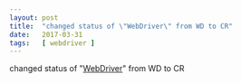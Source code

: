 ```yaml
---
layout: post
title:  "changed status of \"WebDriver\" from WD to CR"
date:   2017-03-31
tags:   [ webdriver ]
---
```


changed status of "[WebDriver](/spec/webdriver)" from WD to CR


